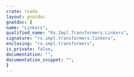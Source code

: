 ```yaml
---
crate: rxada
layout: gnatdoc
gnatdoc: {
name: "Linkers",
qualified_name: "Rx.Impl.Transformers.Linkers",
signature: "rx.impl.transformers.linkers",
enclosing: "rx.impl.transformers",
is_private: false,
documentation: "",
documentation_snippet: "",
}
---
```

